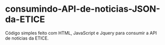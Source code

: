 # consumindo-API-de-noticias-JSON-da-ETICE
Código simples feito com HTML, JavaScript e Jquery para consumir a API de notícias da ETICE.
